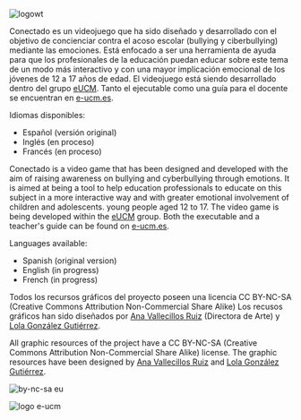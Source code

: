 ![logowt](https://user-images.githubusercontent.com/5657407/35525810-db5de806-0525-11e8-9481-161d44dfa78b.png)

Conectado es un videojuego que ha sido diseñado y desarrollado con el objetivo de concienciar contra el acoso escolar (bullying y ciberbullying) mediante las emociones. 
Está enfocado a ser una herramienta de ayuda para que los  profesionales de la educación puedan educar sobre este tema de un modo más interactivo y con una mayor implicación emocional de 
los jóvenes de 12 a 17 años de edad.
El videojuego está siendo desarrollado dentro del grupo [eUCM](http://www.e-ucm.es/es/). Tanto el ejecutable como una guía para el docente se encuentran en [e-ucm.es](e-ucm.es/conectado).

Idiomas disponibles:
 - Español (versión original)
 - Inglés (en proceso)
 - Francés (en proceso)

Conectado is a video game that has been designed and developed with the aim of raising awareness on bullying and cyberbullying through emotions. 
It is aimed at being a tool to help education professionals to educate on this subject in a more interactive way and with greater emotional involvement of children and adolescents. 
young people aged 12 to 17.
The video game is being developed within the [eUCM](http://www.e-ucm.es/es/) group. Both the executable and a teacher's guide can be found on [e-ucm.es](e-ucm.es/conectado).

Languages available:
 - Spanish (original version)
 - English (in progress)
 - French (in progress)

Todos los recursos gráficos del proyecto poseen una licencia CC BY-NC-SA  (Creative Commons Attribution Non-Commercial Share Alike)
Los recusos gráficos han sido diseñados por [Ana Vallecillos Ruiz](https://nashek.artstation.com/) (Directora de Arte) y [Lola González Gutiérrez](https://www.redbubble.com/es/people/lolagonzalez?asc=u).


All graphic resources of the project have a CC BY-NC-SA (Creative Commons Attribution Non-Commercial Share Alike) license.
The graphic resources have been designed by [Ana Vallecillos Ruiz](https://nashek.artstation.com/) and [Lola González Gutiérrez](https://www.redbubble.com/es/people/lolagonzalez?asc=u).

![by-nc-sa eu](https://user-images.githubusercontent.com/5657407/35526291-3ae51064-0527-11e8-8c49-b8710438dda7.png)


![logo e-ucm](https://user-images.githubusercontent.com/5657407/35525801-d3bbfcdc-0525-11e8-8869-411747382430.png)
